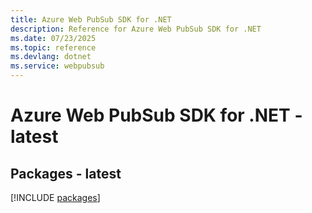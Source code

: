 ```yaml
---
title: Azure Web PubSub SDK for .NET
description: Reference for Azure Web PubSub SDK for .NET
ms.date: 07/23/2025
ms.topic: reference
ms.devlang: dotnet
ms.service: webpubsub
---
```

# Azure Web PubSub SDK for .NET - latest
## Packages - latest
[!INCLUDE [packages](web-pubsub-index.md)]
